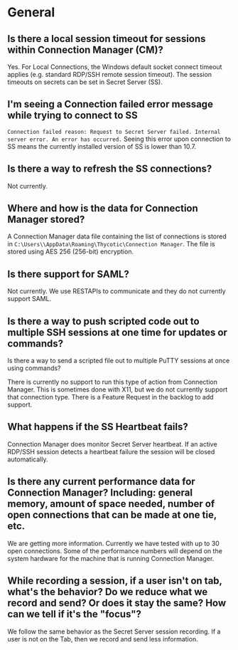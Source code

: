 [title]: # (General)
[tags]: # (faq,error,failed,ss,connect,data,datasheet,SAML,help,heartbeat)
[priority]: # (701)
# General

<!-- 
## Is there an associated Datasheet?
Yes, it's with Marketing. Please check with [Barbara Hoffman](mailto:mailtoBarbara.Hoffman@thycotic.com?subject=Connection Manager Datasheet) for a link.-->
## Is there a local session timeout for sessions within Connection Manager (CM)?

Yes. 
For Local Connections, the Windows default socket connect timeout applies (e.g. standard RDP/SSH remote session timeout). The session timeouts on secrets can be set in Secret Server (SS).

## I'm seeing a Connection failed error message while trying to connect to SS

`Connection failed reason: Request to Secret Server failed. Internal server error. An error has occurred.`
Seeing this error upon connection to SS means the currently installed version of SS is lower than 10.7.

## Is there a way to refresh the SS connections?

Not currently. <!-- An item has been added into the backlog for this and the team plans to look at it soon. Backlog:https://thycotic.visualstudio.com/Thycotic.ConnectionManager/_workitems/edit/144561 -->

## Where and how is the data for Connection Manager stored?

A Connection Manager data file containing the list of connections is stored in `C:\Users\\AppData\Roaming\Thycotic\Connection Manager`. The file is stored using AES 256 (256-bit) encryption.

## Is there support for SAML?

Not currently. We use RESTAPIs to communicate and they do not currently support SAML.

## Is there a way to push scripted code out to multiple SSH sessions at one time for updates or commands? 

Is there a way to send a scripted file out to multiple PuTTY sessions at once using commands?

There is currently no support to run this type of action from Connection Manager. This is sometimes done with X11, but we do not currently support that connection type. There is a Feature Request in the backlog to add support.  

## What happens if the SS Heartbeat fails?

Connection Manager does monitor Secret Server heartbeat. If an active RDP/SSH session detects a heartbeat failure the session will be closed automatically.

## Is there any current performance data for Connection Manager? Including: general memory, amount of space needed, number of open connections that can be made at one tie, etc.

We are getting more information. Currently we have tested with up to 30 open connections. Some of the performance numbers will depend on the system hardware for the machine that is running Connection Manager.  

## While recording a session, if a user isn't on tab, what's the behavior? Do we reduce what we record and send? Or does it stay the same? How can we tell if it's the "focus"?

We follow the same behavior as the Secret Server session recording. If a user is not on the Tab, then we record and send less information.